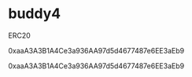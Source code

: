 # buddy4

ERC20

0xaaA3A3B1A4Ce3a936AA97d5d4677487e6EE3aEb9

0xaaA3A3B1A4Ce3a936AA97d5d4677487e6EE3aEb9
